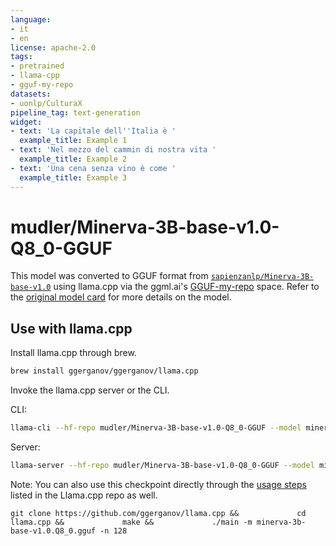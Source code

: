 ```yaml
---
language:
- it
- en
license: apache-2.0
tags:
- pretrained
- llama-cpp
- gguf-my-repo
datasets:
- uonlp/CulturaX
pipeline_tag: text-generation
widget:
- text: 'La capitale dell''Italia è '
  example_title: Example 1
- text: 'Nel mezzo del cammin di nostra vita '
  example_title: Example 2
- text: 'Una cena senza vino è come '
  example_title: Example 3
---
```


# mudler/Minerva-3B-base-v1.0-Q8_0-GGUF
This model was converted to GGUF format from [`sapienzanlp/Minerva-3B-base-v1.0`](https://huggingface.co/sapienzanlp/Minerva-3B-base-v1.0) using llama.cpp via the ggml.ai's [GGUF-my-repo](https://huggingface.co/spaces/ggml-org/gguf-my-repo) space.
Refer to the [original model card](https://huggingface.co/sapienzanlp/Minerva-3B-base-v1.0) for more details on the model.
## Use with llama.cpp

Install llama.cpp through brew.

```bash
brew install ggerganov/ggerganov/llama.cpp
```
Invoke the llama.cpp server or the CLI.

CLI:

```bash
llama-cli --hf-repo mudler/Minerva-3B-base-v1.0-Q8_0-GGUF --model minerva-3b-base-v1.0.Q8_0.gguf -p "The meaning to life and the universe is"
```

Server:

```bash
llama-server --hf-repo mudler/Minerva-3B-base-v1.0-Q8_0-GGUF --model minerva-3b-base-v1.0.Q8_0.gguf -c 2048
```

Note: You can also use this checkpoint directly through the [usage steps](https://github.com/ggerganov/llama.cpp?tab=readme-ov-file#usage) listed in the Llama.cpp repo as well.

```
git clone https://github.com/ggerganov/llama.cpp &&             cd llama.cpp &&             make &&             ./main -m minerva-3b-base-v1.0.Q8_0.gguf -n 128
```
